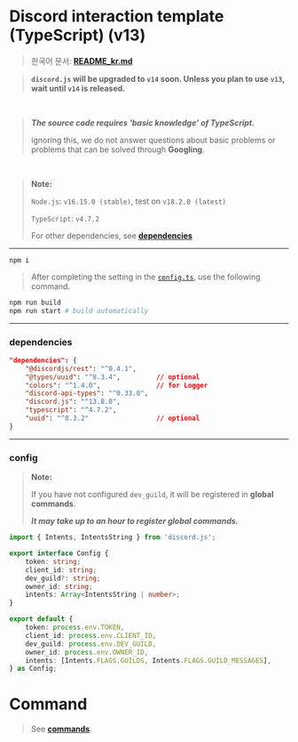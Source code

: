 # Discord interaction template (TypeScript) (v13)

> 한국어 문서: [**README_kr.md**](README_kr.md)

> **`discord.js` will be upgraded to `v14` soon. Unless you plan to use `v13`, wait until `v14` is released.**

<br>

> **_The source code requires 'basic knowledge' of TypeScript._**
>
> ignoring this, we do not answer questions about basic problems or problems that can be solved through **Googling**.

<br>

> **Note:**
>
> `Node.js`: `v16.15.0 (stable)`, test on `v18.2.0 (latest)`
>
> `TypeScript`: `v4.7.2`
>
> For other dependencies, see [**dependencies**](#dependencies)

---

```
npm i
```

> After completing the setting in the [`config.ts`](#config), use the following command.

```sh
npm run build
npm run start # build automatically
```

---

### dependencies

```json
"dependencies": {
    "@discordjs/rest": "^0.4.1",
    "@types/uuid": "^8.3.4",         // optional
    "colors": "^1.4.0",              // for Logger
    "discord-api-types": "^0.33.0",
    "discord.js": "^13.8.0",
    "typescript": "^4.7.2",
    "uuid": "^8.3.2"                 // optional
}
```

---

### config

> **Note:**
>
> If you have not configured `dev_guild`, it will be registered in **global commands**.
>
> _**It may take up to an hour to register global commands.**_

```ts
import { Intents, IntentsString } from 'discord.js';

export interface Config {
    token: string;
    client_id: string;
    dev_guild?: string;
    owner_id: string;
    intents: Array<IntentsString | number>;
}

export default {
    token: process.env.TOKEN,
    client_id: process.env.CLIENT_ID,
    dev_guild: process.env.DEV_GUILD,
    owner_id: process.env.OWNER_ID,
    intents: [Intents.FLAGS.GUILDS, Intents.FLAGS.GUILD_MESSAGES],
} as Config;
```

# Command

> See [**commands**](./commands/README.md).
